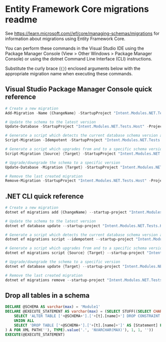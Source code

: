 # Entity Framework Core migrations readme

See <https://learn.microsoft.com//ef/core/managing-schemas/migrations> for information about migrations using Entity Framework Core.

You can perform these commands in the Visual Studio IDE using the Package Manager Console (View > Other Windows > Package Manager Console) or using the dotnet Command Line Interface (CLI) instructions.

Substitute the curly brace (`{}`) enclosed arguments below with the appropriate migration name when executing these commands.

## Visual Studio Package Manager Console quick reference

```powershell
# Create a new migration
Add-Migration -Name {ChangeName} -StartupProject "Intent.Modules.NET.Tests.Host" -Project "Intent.Modules.NET.Tests.Module1.Infrastructure"

# Update the schema to the latest version
Update-Database -StartupProject "Intent.Modules.NET.Tests.Host" -Project "Intent.Modules.NET.Tests.Module1.Infrastructure"

# Generate a script which detects the current database schema version and updates it to the latest
Script-Migration -Idempotent -StartupProject "Intent.Modules.NET.Tests.Host" -Project "Intent.Modules.NET.Tests.Module1.Infrastructure"

# Generate a script which upgrades from and to a specific schema version
Script-Migration {Source} {Target} -StartupProject "Intent.Modules.NET.Tests.Host" -Project "Intent.Modules.NET.Tests.Module1.Infrastructure"

# Upgrade/downgrade the schema to a specific version
Update-Database -Migration {Target} -StartupProject "Intent.Modules.NET.Tests.Host" -Project "Intent.Modules.NET.Tests.Module1.Infrastructure"

# Remove the last created migration
Remove-Migration -StartupProject "Intent.Modules.NET.Tests.Host" -Project "Intent.Modules.NET.Tests.Module1.Infrastructure"
```

## .NET CLI quick reference

```powershell
# Create a new migration
dotnet ef migrations add {ChangeName} --startup-project "Intent.Modules.NET.Tests.Host" --project "Intent.Modules.NET.Tests.Module1.Infrastructure"

# Update the schema to the latest version
dotnet ef database update --startup-project "Intent.Modules.NET.Tests.Host" --project "Intent.Modules.NET.Tests.Module1.Infrastructure"

# Generate a script which detects the current database schema version and updates it to the latest
dotnet ef migrations script --idempotent --startup-project "Intent.Modules.NET.Tests.Host" --project "Intent.Modules.NET.Tests.Module1.Infrastructure"

# Generate a script which upgrades from and to a specific schema version
dotnet ef migrations script {Source} {Target} --startup-project "Intent.Modules.NET.Tests.Host" --project "Intent.Modules.NET.Tests.Module1.Infrastructure"

# Upgrade/downgrade the schema to a specific version
dotnet ef database update {Target} --startup-project "Intent.Modules.NET.Tests.Host" --project "Intent.Modules.NET.Tests.Module1.Infrastructure"

# Remove the last created migration
dotnet ef migrations remove --startup-project "Intent.Modules.NET.Tests.Host" --project "Intent.Modules.NET.Tests.Module1.Infrastructure"
```

## Drop all tables in a schema

```sql
DECLARE @SCHEMA AS varchar(max) = 'Module1'
DECLARE @EXECUTE_STATEMENT AS varchar(max) = (SELECT STUFF((SELECT CHAR(13) + CHAR(10) + [Statement] FROM (
    SELECT 'ALTER TABLE ['+@SCHEMA+'].['+[t].[name]+'] DROP CONSTRAINT ['+[fk].[name]+']' AS [Statement] FROM [sys].[foreign_keys] AS [fk] INNER JOIN [sys].[tables] AS [t] ON [t].[object_id] = [fk].[parent_object_id] INNER JOIN [sys].[schemas] AS [s] ON [s].[schema_id] = [t].[schema_id] WHERE [s].[name] = @SCHEMA
    UNION ALL
    SELECT 'DROP TABLE ['+@SCHEMA+'].['+[t].[name]+']' AS [Statement] FROM [sys].[tables] AS [t] INNER JOIN [sys].[schemas] AS [s] ON [s].[schema_id] = [t].[schema_id] WHERE [s].[name] = @SCHEMA
) A FOR XML PATH(''), TYPE).value('.', 'NVARCHAR(MAX)'), 1, 1, ''))
EXECUTE(@EXECUTE_STATEMENT)
```
